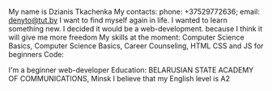 My name is Dzianis Tkachenka
My сontacts: phone: +37529772636; email: denyto@tut.by
I want to find myself again in life. I wanted to learn something new. I decided it would be a web-development. because I think it will give me more freedom
My skills at the moment: Computer Science Basics, Computer Science Basics, Career Counseling, HTML CSS and JS for beginners
Code:
<html>
  <head>
    <style>
      .HHH {
        border: 1px solid;
        background-color: #cccccc;
        position: absolute;
        top: 200px;
        left: 1650px;
        padding: 5px 10px 10px 10px;
      }
    </style>
  </head>
  <body>
    <div class="HHH">
      <h2>популярные рецепты</h2>
      <div>
        <img
          src="http://htmlbook.ru/files/images/faq/faq_img_2.png"
          alt="иконка"
        /><a href="/peple"
          >Как добавить картинкуна веб-<br />
          страницу?</a
        >
      </div>
      <div>
        <img
          src="http://htmlbook.ru/files/images/faq/faq_img_2.png"
          alt="иконка"
        /><a href="/peple"
          >Как добавить иконку сайта в<br />
          адресную строку браузера?</a
        >
      </div>
      <div>
        <img
          src="http://htmlbook.ru/files/images/faq/faq_img_2.png"
          alt="иконка"
        /><a href="/peple"
          >Как сделать обтекание<br />
          картинки текстом?</a
        >
      </div>
      <div>
        <img
          src="http://htmlbook.ru/files/images/faq/faq_img_2.png"
          alt="иконка"
        /><a href="/peple"
          >Как добавить фоновый<br />
          рисунокна веб-страницу?</a
        >
      </div>
      <div>
        <img
          src="http://htmlbook.ru/files/images/faq/faq_img_2.png"
          alt="иконка"
        /><a href="/peple"
          >Как растянуть фон на всю<br />
          ширину окна?</a
        >
      </div>
      <div>
        <img
          src="http://htmlbook.ru/files/images/faq/faq_img_2.png"
          alt="иконка"
        /><a href="/peple"
          >Как выровнять фотографию по<br />
          центрувеб страницы?</a
        >
      </div>
      <div>
        <img
          src="http://htmlbook.ru/files/images/faq/faq_img_2.png"
          alt="иконка"
        /><a href="/peple"
          >Как разместить элементы<br />
          списка горизонтально?</a
        >
      </div>
      <div>
        <img
          src="http://htmlbook.ru/files/images/faq/faq_img_2.png"
          alt="иконка"
        /><a href="/peple"
          >Как убрать подчеркивание у<br />
          ссылок?</a
        >
      </div>
      <div>
        <img
          src="http://htmlbook.ru/files/images/faq/faq_img_2.png"
          alt="иконка"
        /><a href="/peple"
          >Как открыть ссылку в новом<br />
          окне?</a
        >
      </div>
      <div>
        <a href="/people"
          >Как сделать, чтобы картинка<br />
          менялась при наведении на<br />
          нее купсора мыши</a
        >
      </div>
    </div>
  </body>
</html>
I'm a beginner web-developer
Education: BELARUSIAN STATE ACADEMY OF COMMUNICATIONS, Minsk
I believe that my English level is A2